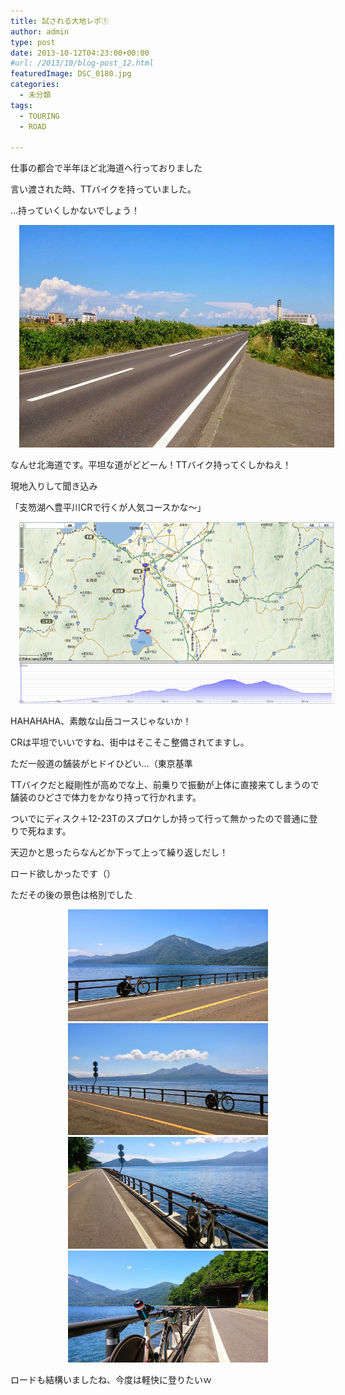 ```yaml
---
title: 試される大地レポ①
author: admin
type: post
date: 2013-10-12T04:23:00+00:00
#url: /2013/10/blog-post_12.html
featuredImage: DSC_0180.jpg
categories:
  - 未分類
tags:
  - TOURING
  - ROAD

---
```

仕事の都合で半年ほど北海道へ行っておりました

言い渡された時、TTバイクを持っていました。

…持っていくしかないでしょう！



<div class="separator" style="clear: both; text-align: center;">
  <a href="DSC_0180.jpg" imageanchor="1" style="margin-left: 1em; margin-right: 1em;"><img border="0" src="./DSC_0180.jpg" height="356" width="640" /></a>
</div>

なんせ北海道です。平坦な道がどどーん！TTバイク持ってくしかねえ！

現地入りして聞き込み

「支笏湖へ豊平川CRで行くが人気コースかな～」



<div class="separator" style="clear: both; text-align: center;">
  <a href="1.png" imageanchor="1" style="margin-left: 1em; margin-right: 1em;"><img border="0" src="./1.png" height="291" width="640" /></a>
</div>

HAHAHAHA、素敵な山岳コースじゃないか！

CRは平坦でいいですね、街中はそこそこ整備されてますし。

ただ一般道の舗装がヒドイひどい…（東京基準

TTバイクだと縦剛性が高めでな上、前乗りで振動が上体に直接来てしまうので舗装のひどさで体力をかなり持って行かれます。

ついでにディスク＋12-23Tのスプロケしか持って行って無かったので普通に登りで死ねます。

天辺かと思ったらなんどか下って上って繰り返しだし！

ロード欲しかったです（）

ただその後の景色は格別でした



<div class="separator" style="clear: both; text-align: center;">
  <a href="DSC_0182.jpg" imageanchor="1" style="margin-left: 1em; margin-right: 1em;"><img border="0" src="./DSC_0182.jpg" height="179" width="320" /></a>
</div>



<div class="separator" style="clear: both; text-align: center;">
  <a href="DSC_0183.jpg" imageanchor="1" style="margin-left: 1em; margin-right: 1em;"><img border="0" src="./DSC_0183.jpg" height="179" width="320" /></a>
</div>



<div class="separator" style="clear: both; text-align: center;">
  <a href="DSC_0184.jpg" imageanchor="1" style="margin-left: 1em; margin-right: 1em;"><img border="0" src="./DSC_0184.jpg" height="179" width="320" /></a>
</div>



<div class="separator" style="clear: both; text-align: center;">
  <a href="DSC_0185.jpg" imageanchor="1" style="margin-left: 1em; margin-right: 1em;"><img border="0" src="./DSC_0185.jpg" height="179" width="320" /></a>
</div>

<div class="separator" style="clear: both; text-align: center;">
</div>

<div class="separator" style="clear: both; text-align: center;">
</div>

ロードも結構いましたね、今度は軽快に登りたいｗ

